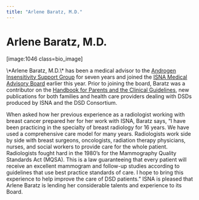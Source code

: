 ```yaml
---
title: "Arlene Baratz, M.D."
---
```


# Arlene Baratz, M.D.

<p>[image:1046 class=bio_image]  </p>

<p>\*Arlene Baratz, M.D.\* has been a medical advisor to the <a href="http://www.indiana.edu/~ais/html/home.html">Androgen Insensitivity Support Group</a> for seven years and joined the <a href="/about/medicalboard/"><span class="caps">ISNA</span> Medical Advisory Board</a> earlier this year. Prior to joining the board, Baratz was a contributor on the <a href="http://www.dsdguidelines.org/">Handbook for Parents and the Clinical Guidelines</a>, new publications for both families and health care providers dealing with <span class="caps">DSD</span>s produced by <span class="caps">ISNA</span> and the <span class="caps">DSD</span> Consortium.  </p>

<p>When asked how her previous experience as a radiologist working with breast cancer prepared her for her work with <span class="caps">ISNA</span>, Baratz says, &#8220;I have been practicing in the specialty of breast radiology for 16 years. We have used a comprehensive care model for many years. Radiologists work side by side with breast surgeons, oncologists, radiation therapy physicians, nurses, and social workers to provide care for the whole patient. Radiologists fought hard in the 1980&#8217;s for the Mammography Quality Standards Act (<span class="caps">MQSA</span>). This is a law guaranteeing that every patient will receive an excellent mammogram and follow-up studies according to guidelines that use best practice standards of care. I hope to bring this experience to help improve the care of <span class="caps">DSD</span> patients.&#8221; <span class="caps">ISNA</span> is pleased that Arlene Baratz is lending her considerable talents and experience to its Board.</p>